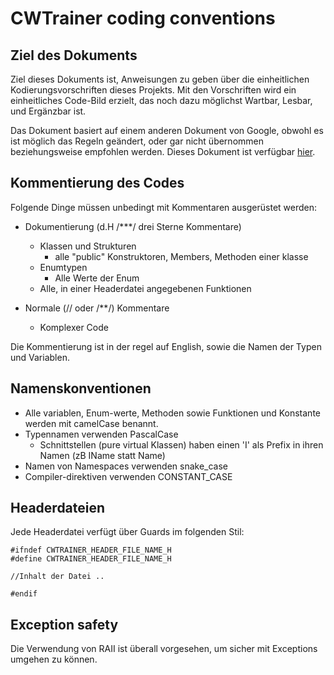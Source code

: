 # CWTrainer coding conventions
## Ziel des Dokuments
Ziel dieses Dokuments ist, Anweisungen zu geben über die einheitlichen Kodierungsvorschriften dieses Projekts. Mit den Vorschriften wird ein einheitliches Code-Bild erzielt, das noch dazu möglichst Wartbar, Lesbar, und Ergänzbar ist. 

Das Dokument basiert auf einem anderen Dokument von Google, obwohl es ist möglich das Regeln geändert, oder gar nicht übernommen beziehungsweise empfohlen werden. Dieses Dokument ist verfügbar [hier](https://google.github.io/styleguide/cppguide.html).

## Kommentierung des Codes
Folgende Dinge müssen unbedingt mit Kommentaren ausgerüstet werden:
- Dokumentierung (d.H /***/ drei Sterne Kommentare)
    - Klassen und Strukturen
        - alle "public" Konstruktoren, Members, Methoden einer klasse
    - Enumtypen
        - Alle Werte der Enum
    - Alle, in einer Headerdatei angegebenen Funktionen

- Normale (// oder /**/) Kommentare
    - Komplexer Code

Die Kommentierung ist in der regel auf English, sowie die Namen der Typen und Variablen.

## Namenskonventionen
- Alle variablen, Enum-werte, Methoden sowie Funktionen und Konstante werden mit camelCase benannt.
- Typennamen verwenden PascalCase
    - Schnittstellen (pure virtual Klassen) haben einen 'I' als Prefix in ihren Namen (zB IName statt Name)
- Namen von Namespaces verwenden snake_case
- Compiler-direktiven verwenden CONSTANT_CASE


## Headerdateien
Jede Headerdatei verfügt über Guards im folgenden Stil:
```
#ifndef CWTRAINER_HEADER_FILE_NAME_H
#define CWTRAINER_HEADER_FILE_NAME_H

//Inhalt der Datei ..

#endif
```

## Exception safety
Die Verwendung von RAII ist überall vorgesehen, um sicher mit Exceptions umgehen zu können.




